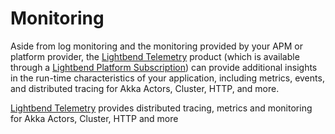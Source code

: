 # Monitoring

Aside from log monitoring and the monitoring provided by your APM or platform provider, the [Lightbend Telemetry](https://developer.lightbend.com/docs/telemetry/current/instrumentations/akka/akka.html) product (which is available through a [Lightbend Platform Subscription](https://www.lightbend.com/lightbend-platform-subscription)) can provide additional insights in the run-time characteristics of your application, including metrics, events, and distributed tracing for Akka Actors, Cluster, HTTP, and more.

[Lightbend Telemetry](https://developer.lightbend.com/docs/telemetry/current/home.html) provides distributed tracing, metrics and monitoring for Akka Actors, Cluster, HTTP and more
